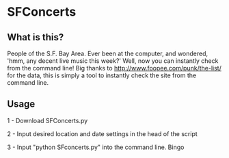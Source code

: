 # SFConcerts

## What is this?
People of the S.F. Bay Area. Ever been at the computer, and wondered, 'hmm, any decent live music this week?' Well, now you can instantly check from the command line!  Big thanks to http://www.foopee.com/punk/the-list/ for the data, this is simply a tool to instantly check the site from the command line.

## Usage
1 - Download SFConcerts.py

2 - Input desired location and date settings in the head of the script

3 - Input "python SFconcerts.py" into the command line. Bingo
